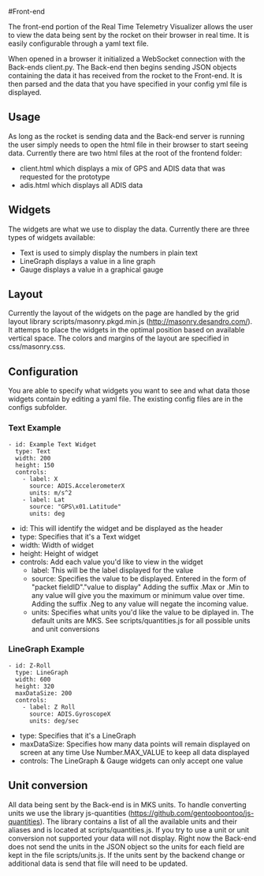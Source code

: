 #Front-end

The front-end portion of the Real Time Telemetry Visualizer allows the user to view the data being sent by the rocket on their browser in real time.  It is easily configurable through a yaml text file.

When opened in a browser it initialized a WebSocket connection with the Back-ends client.py.  The Back-end then begins sending JSON objects containing the data it has received from the rocket to the Front-end.  It is then parsed and the data that you have specified in your config yml file is displayed.

## Usage

As long as the rocket is sending data and the Back-end server is running the user simply needs to open the html file in their browser to start seeing data.  Currently there are two html files at the root of the frontend folder:
* client.html which displays a mix of GPS and ADIS data that was requested for the prototype
* adis.html which displays all ADIS data

## Widgets

The widgets are what we use to display the data.  Currently there are three types of widgets available:
* Text is used to simply display the numbers in plain text
* LineGraph displays a value in a line graph
* Gauge displays a value in a graphical gauge

## Layout

Currently the layout of the widgets on the page are handled by the grid layout library scripts/masonry.pkgd.min.js (http://masonry.desandro.com/).  It attemps to place the widgets in the optimal position based on available vertical space.  The colors and margins of the layout are specified in css/masonry.css.

## Configuration

You are able to specify what widgets you want to see and what data those widgets contain by editing a yaml file.  The existing config files are in the configs subfolder.

### Text Example
    - id: Example Text Widget
      type: Text
      width: 200
      height: 150
      controls:
        - label: X
          source: ADIS.AccelerometerX
          units: m/s^2
        - label: Lat
          source: "GPS\x01.Latitude"
          units: deg

* id:  This will identify the widget and be displayed as the header
* type:	Specifies that it's a Text widget
* width:	Width of widget
* height:	Height of widget
* controls:	Add each value you'd like to view in the widget
  * label:	This will be the label displayed for the value
  * source:	Specifies the value to be displayed.  Entered in the form of "packet fieldID"."value to display" 
  					Adding the suffix .Max or .Min to any value will give you the maximum or minimum value over time.
						Adding the suffix .Neg to any value will negate the incoming value.
  * units:	Specifies what units you'd like the value to be diplayed in.  The default units are MKS.
  					See scripts/quantities.js for all possible units and unit conversions

### LineGraph Example
    - id: Z-Roll
      type: LineGraph
      width: 600
      height: 320
      maxDataSize: 200
      controls:
        - label: Z Roll
          source: ADIS.GyroscopeX
          units: deg/sec

* type:	Specifies that it's a LineGraph
* maxDataSize:	Specifies how many data points will remain displayed on screen at any time
								Use Number.MAX_VALUE to keep all data displayed
* controls:	The LineGraph & Gauge widgets can only accept one value

## Unit conversion

All data being sent by the Back-end is in MKS units.  To handle converting units we use the library js-quantities (https://github.com/gentooboontoo/js-quantities).  The library contains a list of all the available units and their aliases and is located at scripts/quantities.js.  If you try to use a unit or unit conversion not supported your data will not display.
Right now the Back-end does not send the units in the JSON object so the units for each field are kept in the file scripts/units.js.  If the units sent by the backend change or additional data is send that file will need to be updated.
